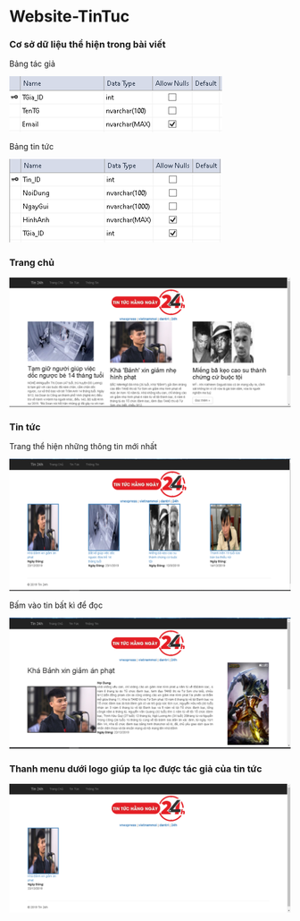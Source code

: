 # Website-TinTuc
<h3>Cơ sở dữ liệu thể hiện trong bài viết</h3>
<p>Bảng tác giả</p></ br>
<img src="Screenshots/bangtacgia.PNG"/>
<p>Bảng tin tức</p></ br>
<img src="Screenshots/bangtintuc.PNG"/>

<h3> Trang chủ</h3>
<img src="Screenshots/trangchu.png"/>
<h3> Tin tức</h3>
<p>Trang thể hiện những thông tin mới nhất</p>
<img src="Screenshots/tintuc.png"/>
<p>Bấm vào tin bất kì để đọc</p>
<img src="Screenshots/chitiet.png"/>
<h3> Thanh menu dưới logo giúp ta lọc được tác giả của tin tức</h3>
<img src="Screenshots/vnexpress.png"/>
